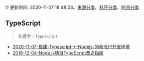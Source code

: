 :alarm_clock: 更新时间: 2020-11-07 18:48:08。[来源分类](../README.md)、[标签分类](../TAGS.md)、[时间分类](../TIMELINE.md)

## TypeScript


> 关键字：`TypeScript`



- [2020-11-07-搭建-Typescript-+-Nodejs-的命令行开发环境](https://juejin.im/post/6892359241974153230) 
- [2019-12-04-Node.js项目TypeScript改造指南](https://juejin.im/post/5de4867f51882573135415dd) 